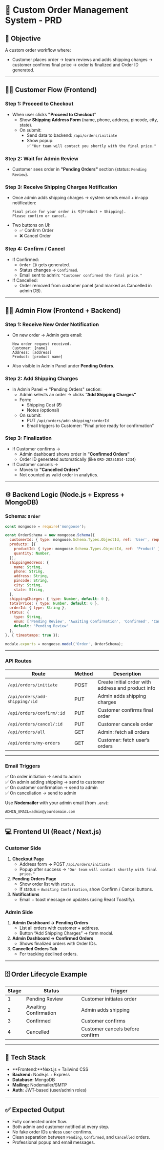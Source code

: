 
# 🧾 Custom Order Management System - PRD

## 🎯 Objective
A custom order workflow where:
- Customer places order → team reviews and adds shipping charges → customer confirms final price → order is finalized and Order ID generated.

---

## 🧍‍♂️ Customer Flow (Frontend)

### Step 1: Proceed to Checkout
- When user clicks **"Proceed to Checkout"**
  - Show **Shipping Address Form** (name, phone, address, pincode, city, state).
  - On submit:
    - Send data to backend: `/api/orders/initiate`
    - Show popup:  
      ✅ `"Our team will contact you shortly with the final price."`

### Step 2: Wait for Admin Review
- Customer sees order in **"Pending Orders"** section (status: `Pending Review`).

### Step 3: Receive Shipping Charges Notification
- Once admin adds shipping charges → system sends email + in-app notification:
  ```
  Final price for your order is ₹[Product + Shipping].
  Please confirm or cancel.
  ```
- Two buttons on UI:
  - ✅ Confirm Order
  - ❌ Cancel Order

### Step 4: Confirm / Cancel
- If Confirmed:
  - `Order ID` gets generated.
  - Status changes → `Confirmed`.
  - Email sent to admin: `"Customer confirmed the final price."`
- If Cancelled:
  - Order removed from customer panel (and marked as Cancelled in admin DB).

---

## 🧑‍💼 Admin Flow (Frontend + Backend)

### Step 1: Receive New Order Notification
- On new order → Admin gets email:
  ```
  New order request received.
  Customer: [name]
  Address: [address]
  Product: [product name]
  ```
- Also visible in Admin Panel under **Pending Orders**.

### Step 2: Add Shipping Charges
- In Admin Panel → "Pending Orders" section:
  - Admin selects an order → clicks **“Add Shipping Charges”**
  - Form:
    - Shipping Cost (₹)
    - Notes (optional)
  - On submit:
    - PUT `/api/orders/add-shipping/:orderId`
    - Email triggers to Customer: “Final price ready for confirmation”

### Step 3: Finalization
- If Customer confirms → 
  - Admin dashboard shows order in **"Confirmed Orders"**
  - Order ID generated automatically (like `ORD-20251014-1234`)
- If Customer cancels →
  - Moves to **"Cancelled Orders"**
  - Not counted as valid order in analytics.

---

## ⚙️ Backend Logic (Node.js + Express + MongoDB)

### Schema: `Order`
```js
const mongoose = require('mongoose');

const OrderSchema = new mongoose.Schema({
  customerId: { type: mongoose.Schema.Types.ObjectId, ref: 'User', required: true },
  products: [{
    productId: { type: mongoose.Schema.Types.ObjectId, ref: 'Product' },
    quantity: Number,
  }],
  shippingAddress: {
    name: String,
    phone: String,
    address: String,
    pincode: String,
    city: String,
    state: String,
  },
  shippingCharges: { type: Number, default: 0 },
  totalPrice: { type: Number, default: 0 },
  orderId: { type: String },
  status: { 
    type: String, 
    enum: ['Pending Review', 'Awaiting Confirmation', 'Confirmed', 'Cancelled'], 
    default: 'Pending Review' 
  },
}, { timestamps: true });

module.exports = mongoose.model('Order', OrderSchema);
```

---

### API Routes

| Route | Method | Description |
|-------|---------|-------------|
| `/api/orders/initiate` | POST | Create initial order with address and product info |
| `/api/orders/add-shipping/:id` | PUT | Admin adds shipping charges |
| `/api/orders/confirm/:id` | PUT | Customer confirms final order |
| `/api/orders/cancel/:id` | PUT | Customer cancels order |
| `/api/orders/all` | GET | Admin: fetch all orders |
| `/api/orders/my-orders` | GET | Customer: fetch user’s orders |

---

### Email Triggers
✅ On order initiation → send to admin  
✅ On admin adding shipping → send to customer  
✅ On customer confirmation → send to admin  
✅ On cancellation → send to admin

Use **Nodemailer** with your admin email (from `.env`):
```env
ADMIN_EMAIL=admin@yourdomain.com
```

---

## 💻 Frontend UI (React / Next.js)

### Customer Side
1. **Checkout Page**
   - Address form → POST `/api/orders/initiate`
   - Popup after success → `"Our team will contact shortly with final price."`
2. **Pending Orders Page**
   - Show order list with `status`.
   - If status = `Awaiting Confirmation`, show Confirm / Cancel buttons.
3. **Notifications**
   - Email + toast message on updates (using React Toastify).

### Admin Side
1. **Admin Dashboard → Pending Orders**
   - List all orders with customer + address.
   - Button “Add Shipping Charges” → form modal.
2. **Admin Dashboard → Confirmed Orders**
   - Shows finalized orders with Order IDs.
3. **Cancelled Orders Tab**
   - For tracking declined orders.

---

## 🗄️ Order Lifecycle Example

| Stage | Status | Trigger |
|--------|---------|---------|
| 1 | Pending Review | Customer initiates order |
| 2 | Awaiting Confirmation | Admin adds shipping |
| 3 | Confirmed | Customer confirms |
| 4 | Cancelled | Customer cancels before confirm |

---

## 🧩 Tech Stack
- **Frontend:**Next.js + Tailwind CSS 
- **Backend:** Node.js + Express
- **Database:** MongoDB
- **Mailing:** Nodemailer/SMTP 
- **Auth:** JWT-based (user/admin roles)

---

## ✅ Expected Output
- Fully connected order flow.
- Both admin and customer notified at every step.
- No fake order IDs unless user confirms.
- Clean separation between `Pending`, `Confirmed`, and `Cancelled` orders.
- Professional popup and email messages.
